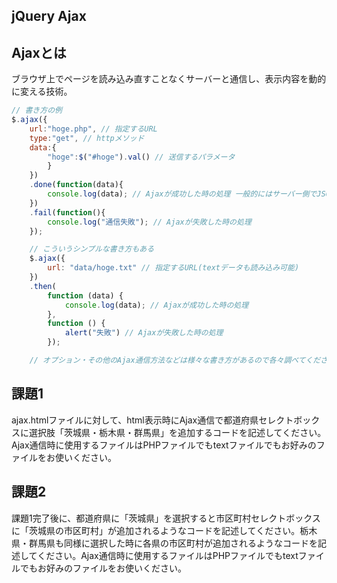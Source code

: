 
## jQuery Ajax

## Ajaxとは
ブラウザ上でページを読み込み直すことなくサーバーと通信し、表示内容を動的に変える技術。

```js
// 書き方の例
$.ajax({
    url:"hoge.php", // 指定するURL
    type:"get", // httpメソッド
    data:{
        "hoge":$("#hoge").val() // 送信するパラメータ
        }
    })
    .done(function(data){
        console.log(data); // Ajaxが成功した時の処理 一般的にはサーバー側でJSONデータを送信して、JavaScript側でJSONを受け取る
    })
    .fail(function(){
        console.log("通信失敗"); // Ajaxが失敗した時の処理
    });

    // こういうシンプルな書き方もある
    $.ajax({
        url: "data/hoge.txt" // 指定するURL(textデータも読み込み可能)
    })
    .then(
        function (data) {
            console.log(data); // Ajaxが成功した時の処理
        },
        function () {
            alert("失敗") // Ajaxが失敗した時の処理
        });

    // オプション・その他のAjax通信方法などは様々な書き方があるので各々調べてください
```

## 課題1
ajax.htmlファイルに対して、html表示時にAjax通信で都道府県セレクトボックスに選択肢「茨城県・栃木県・群馬県」を追加するコードを記述してください。Ajax通信時に使用するファイルはPHPファイルでもtextファイルでもお好みのファイルをお使いください。

## 課題2
課題1完了後に、都道府県に「茨城県」を選択すると市区町村セレクトボックスに「茨城県の市区町村」が追加されるようなコードを記述してください。栃木県・群馬県も同様に選択した時に各県の市区町村が追加されるようなコードを記述してください。Ajax通信時に使用するファイルはPHPファイルでもtextファイルでもお好みのファイルをお使いください。
